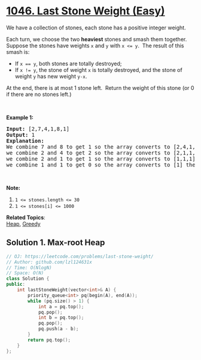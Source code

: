 # [1046. Last Stone Weight (Easy)](https://leetcode.com/problems/last-stone-weight/)

<p>We have a collection of stones, each stone&nbsp;has a positive integer weight.</p>

<p>Each turn, we choose the two <strong>heaviest</strong>&nbsp;stones&nbsp;and smash them together.&nbsp; Suppose the stones have weights <code>x</code> and <code>y</code> with <code>x &lt;= y</code>.&nbsp; The result of this smash is:</p>

<ul>
	<li>If <code>x == y</code>, both stones are totally destroyed;</li>
	<li>If <code>x != y</code>, the stone of weight <code>x</code> is totally destroyed, and the stone of weight <code>y</code> has new weight <code>y-x</code>.</li>
</ul>

<p>At the end, there is at most 1 stone left.&nbsp; Return the weight of this stone (or 0 if there are no stones left.)</p>

<p>&nbsp;</p>

<p><strong>Example 1:</strong></p>

<pre><strong>Input: </strong>[2,7,4,1,8,1]
<strong>Output: </strong>1
<strong>Explanation: </strong>
We combine 7 and 8 to get 1 so the array converts to [2,4,1,1,1] then,
we combine 2 and 4 to get 2 so the array converts to [2,1,1,1] then,
we combine 2 and 1 to get 1 so the array converts to [1,1,1] then,
we combine 1 and 1 to get 0 so the array converts to [1] then that's the value of last stone.</pre>

<p>&nbsp;</p>

<p><strong>Note:</strong></p>

<ol>
	<li><code>1 &lt;= stones.length &lt;= 30</code></li>
	<li><code>1 &lt;= stones[i] &lt;= 1000</code></li>
</ol>


**Related Topics**:  
[Heap](https://leetcode.com/tag/heap/), [Greedy](https://leetcode.com/tag/greedy/)

## Solution 1. Max-root Heap

```cpp
// OJ: https://leetcode.com/problems/last-stone-weight/
// Author: github.com/lzl124631x
// Time: O(NlogN)
// Space: O(N)
class Solution {
public:
    int lastStoneWeight(vector<int>& A) {
        priority_queue<int> pq(begin(A), end(A));
        while (pq.size() > 1) {
            int a = pq.top();
            pq.pop();
            int b = pq.top();
            pq.pop();
            pq.push(a - b);
        }
        return pq.top();
    }
};
```